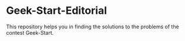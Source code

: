 # Geek-Start-Editorial
This repository helps you in finding the solutions to the problems of the contest Geek-Start.
